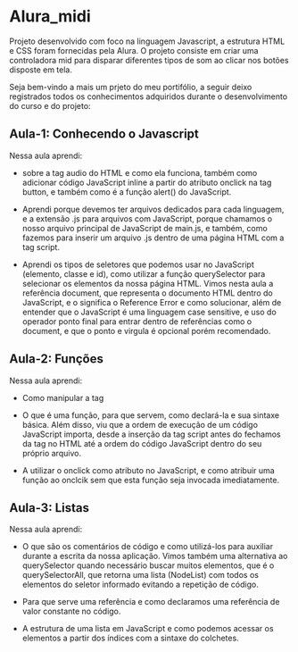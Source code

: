 # Alura_midi

Projeto desenvolvido com foco na linguagem Javascript, a estrutura HTML e CSS foram fornecidas pela Alura. O projeto consiste em criar uma controladora mid para disparar diferentes tipos de som ao clicar nos botões disposte em tela.

Seja bem-vindo a mais um prjeto do meu portifólio, a seguir deixo registrados todos os conhecimentos adquiridos durante o desenvolvimento do curso e do projeto:

## Aula-1: Conhecendo o Javascript

Nessa aula aprendi:

- sobre a tag audio do HTML e como ela funciona, também como adicionar código JavaScript inline a partir do atributo onclick na tag button, e também como é a função alert() do JavaScript.

- Aprendi porque devemos ter arquivos dedicados para cada linguagem, e a extensão .js para arquivos com JavaScript, porque chamamos o nosso arquivo principal de JavaScript de main.js, e também, como fazemos para inserir um arquivo .js dentro de uma página HTML com a tag script.

- Aprendi os tipos de seletores que podemos usar no JavaScript (elemento, classe e id), como utilizar a função querySelector para selecionar os elementos da nossa página HTML. Vimos nesta aula a referência document, que representa o documento HTML dentro do JavaScript, e o significa o Reference Error e como solucionar, além de entender que o JavaScript é uma linguagem case sensitive, e uso do operador ponto final para entrar dentro de referências como o document, e que o ponto e virgula é opcional porém recomendado.

## Aula-2: Funções

Nessa aula aprendi:

- Como manipular a tag <audio> do HTML através do JavaScript, como selecionar um elemento a partir de um seletor de id e a reproduzir um som a partir da função play(). Além disso, viu também como os erros são apresentados na aba Console da ferramenta DevTools.

- O que é uma função, para que servem, como declará-la e sua sintaxe básica. Além disso, viu que a ordem de execução de um código JavaScript importa, desde a inserção da tag script antes do fechamos da tag </body> no HTML até a ordem do código JavaScript dentro do seu próprio arquivo.

- A utilizar o onclick como atributo no JavaScript, e como atribuir uma função ao onclcik sem que esta função seja invocada imediatamente.

## Aula-3: Listas

Nessa aula aprendi:

- O que são os comentários de código e como utilizá-los para auxiliar durante a escrita da nossa aplicação. Vimos também uma alternativa ao querySelector quando necessário buscar muitos elementos, que é o querySelectorAll, que retorna uma lista (NodeList) com todos os elementos do seletor informado evitando a repetição de código.

- Para que serve uma referência e como declaramos uma referência de valor constante no código.

- A estrutura de uma lista em JavaScript e como podemos acessar os elementos a partir dos índices com a sintaxe do colchetes.
